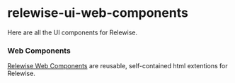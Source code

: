 # relewise-ui-web-components
Here are all the UI components for Relewise.
### Web Components
[Relewise Web Components](packages/web-components/README.md) are reusable, self-contained html extentions for Relewise.